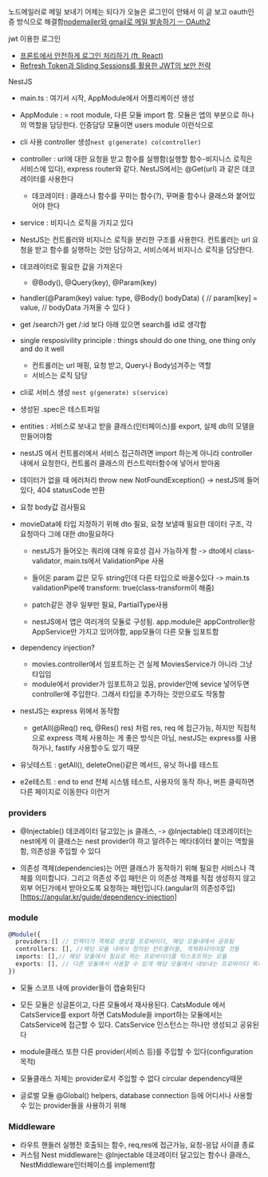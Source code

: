 노드메일러로 메일 보내기
어제는 되다가 오늘은 로그인이 안돼서 이 글 보고 oauth인증 방식으로 해결함[nodemailer와 gmail로 메일 발송하기 ㅡ OAuth2](https://blog.eunsatio.io/develop/nodemailer%EC%99%80-gmail%EB%A1%9C-%EB%A9%94%EC%9D%BC-%EB%B0%9C%EC%86%A1%ED%95%98%EA%B8%B0-%E3%85%A1-OAuth2)

jwt 이용한 로그인
- [프론트에서 안전하게 로그인 처리하기 (ft. React)](https://velog.io/@yaytomato/%ED%94%84%EB%A1%A0%ED%8A%B8%EC%97%90%EC%84%9C-%EC%95%88%EC%A0%84%ED%95%98%EA%B2%8C-%EB%A1%9C%EA%B7%B8%EC%9D%B8-%EC%B2%98%EB%A6%AC%ED%95%98%EA%B8%B0#%EB%A1%9C%EA%B7%B8%EC%9D%B8-%EB%A7%8C%EB%A3%8C-%EB%A1%9C%EA%B7%B8%EC%9D%B8-%EC%97%B0%EC%9E%A5-%EC%B2%98%EB%A6%AC%ED%95%98%EA%B8%B0)
- [Refresh Token과 Sliding Sessions를 활용한 JWT의 보안 전략](https://blog.ull.im/engineering/2019/02/07/jwt-strategy.html)


NestJS
- main.ts : 여기서 시작, AppModule에서 어플리케이션 생성
- AppModule : = root module, 다른 모듈 import 함. 모듈은 앱의 부분으로 하나의 역할을 담당한다. 인증담당 모듈이면 users module 이런식으로

- cli 사용 controller 생성```nest g(generate) co(controller)```

- controller : url에 대한 요청을 받고 함수를 실행함(실행할 함수-비지니스 로직은 서비스에 있다), express router와 같다. NestJS에서는 @Get(url) 과 같은 데코레이터를 사용한다
  - 데코레이터 : 클래스나 함수를 꾸미는 함수(?), 꾸며줄 함수나 클래스와 붙어있어야 한다
- service : 비지니스 로직을 가지고 있다

- NestJS는 컨트롤러와 비지니스 로직을 분리한 구조를 사용한다. 컨트롤러는 url 요청을 받고 함수를 실행하는 것만 담당하고, 서비스에서 비지니스 로직을 담당한다.


- 데코레이터로 필요한 값을 가져온다
  - @Body(), @Query(key), @Param(key)
- handler(@Param(key) value: type, @Body() bodyData) {
  // param[key] = value,
  // bodyData 가져올 수 있다
}

- get /search가 get /:id 보다 아래 있으면 search를 id로 생각함

- single resposivility principle : things should do one thing, one thing only and do it well
  - 컨트롤러는 url 매핑, 요청 받고, Query나 Body넘겨주는 역할
  - 서비스는 로직 담당

- cli로 서비스 생성 ```nest g(generate) s(service)```
- 생성된 .spec은 테스트파일

- entities : 서비스로 보내고 받을 클래스(인터페이스)를 export, 실제 db의 모델을 만들어야함

- nestJS 에서 컨트롤러에서 서비스 접근하려면 import 하는게 아니라 controller 내에서 요청한다, 컨트롤러 클래스의 컨스트럭터함수에 넣어서 받아옴

- 데이터가 없을 때 에러처리 throw new NotFoundException() -> nestJS에 들어있다, 404 statusCode 반환

- 요청 body값 검사필요 

- movieData에 타입 지정하기 위해 dto 필요, 요청 보낼때 필요한 데이터 구조, 각 요청마다 그에 대한 dto필요하다
  - nestJS가 들어오는 쿼리에 대해 유효성 검사 가능하게 함 -> dto에서 class-validator, main.ts에서 ValidationPipe 사용
  - 들어온 param 값은 모두 string인데 다른 타입으로 바꿀수있다 -> main.ts validationPipe에 transform: true(class-transform이 해줌)
  - patch같은 경우 일부만 필요, PartialType사용

  - nestJS에서 앱은 여러개의 모듈로 구성됨. app.module은 appController랑 AppService만 가지고 있어야함, app모듈이 다른 모듈 임포트함

- dependency injection?  
  - movies.controller에서 임포트하는 건 실제 MoviesService가 아니라 그냥 타입임
  - module에서 provider가 임포트하고 있음, provider안에 sevice 넣어두면 controller에 주입한다. 그래서 타입을 추가하는 것만으로도 작동함

- nestJS는 express 위에서 동작함
  - getAll(@Req() req, @Res() res) 처럼 res, req 에 접근가능, 하지만 직접적으로 express 객체 사용하는 게 좋은 방식은 아님, nestJS는 express를 사용하거나, fastify 사용할수도 있기 때문

- 유닛테스트 : getAll(), deleteOne()같은 메서드, 유닛 하나를 테스트
- e2e테스트 : end to end 전체 시스템 테스트, 사용자의 동작 하나, 버튼 클릭하면 다른 페이지로 이동한다 이런거


### providers
- @Injectable() 데코레이터 달고있는 js 클래스, -> @Injectable() 데코레이터는 nest에게 이 클래스는 nest provider야 하고 알려주는 메타데이터 붙이는 역할을 함, 의존성을 주입할 수 있다

- 의존성 객체(dependencies)는 어떤 클래스가 동작하기 위해 필요한 서비스나 객체를 의미합니다. 그리고 의존성 주입 패턴은 이 의존성 객체를 직접 생성하지 않고 외부 어딘가에서 받아오도록 요청하는 패턴입니다.(angular의 의존성주입)[https://angular.kr/guide/dependency-injection]

### module
```ts
@Module({
  providers:[] // 인젝터가 객체로 생성할 프로바이더, 해당 모듈내에서 공유됨
  controllers: [], //해당 모듈 내에서 정의된 컨트롤러들, 객체화되어야할 것들
  imports: [],// 해당 모듈에서 필요로 하는 프로바이더를 익스포트하는 모듈
  exports: [], // 다른 모듈에서 사용할 수 있게 해당 모듈에서 내보내는 프로바이더 목록 -> export 해야 다른 모듈에서 해당 모듈 임포트 했을 때 프로바이더 목록을 사용할 수 있다, exports 하는 프로바이더는 public interface, API라고 생각하자
})
```
- 모듈 스코프 내에 provider들이 캡슐화된다

- 모든 모듈은 싱글톤이고, 다른 모듈에서 재사용된다. CatsModule 에서 CatsService를 export 하면 CatsModule을 import하는 모듈에서는 CatsService에 접근할 수 있다. CatsService 인스턴스는 하나만 생성되고 공유된다

- module클래스 또한 다른 provider(서비스 등)를 주입할 수 있다(configuration 목적)
- 모듈클래스 자체는 provider로서 주입할 수 없다 circular dependency때문

- 글로벌 모듈 @Global() helpers, database connection 등에 어디서나 사용할 수 있는 provider들을 사용하기 위해

### Middleware
- 라우트 핸들러 실행전 호출되는 함수, req,res에 접근가능, 요청-응답 사이클 종료
- 커스텀 Nest middleware는 @Injectable 데코레이터 달고있는 함수나 클래스, NestMiddleware인터페이스를 implement함